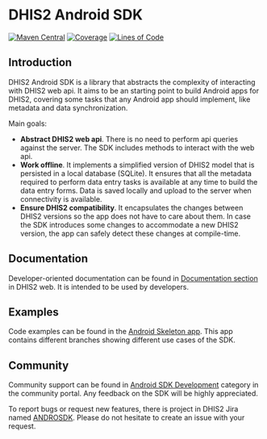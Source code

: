 # DHIS2 Android SDK

[![Maven Central](https://maven-badges.herokuapp.com/maven-central/org.hisp.dhis/android-core/badge.svg)](https://maven-badges.herokuapp.com/maven-central/org.hisp.dhis/android-core)
[![Coverage](https://sonarcloud.io/api/project_badges/measure?project=dhis2_dhis2-android-sdk&metric=coverage&branch=master)](https://sonarcloud.io/summary/new_code?id=dhis2_dhis2-android-sdk&branch=master)
[![Lines of Code](https://sonarcloud.io/api/project_badges/measure?project=dhis2_dhis2-android-sdk&metric=ncloc&branch=master)](https://sonarcloud.io/summary/new_code?id=dhis2_dhis2-android-sdk&branch=master)

## Introduction

DHIS2 Android SDK is a library that abstracts the complexity of interacting with DHIS2 web api. It aims to be an starting point to build Android apps for DHIS2, covering some tasks that any Android app should implement, like metadata and data synchronization.

Main goals:

- **Abstract DHIS2 web api**. There is no need to perform api queries against the server. The SDK includes methods to interact with the web api.
- **Work offline**. It implements a simplified version of DHIS2 model that is persisted in a local database (SQLite). It ensures that all the metadata required to perform data entry tasks is available at any time to build the data entry forms. Data is saved locally and upload to the server when connectivity is available.
- **Ensure DHIS2 compatibility**. It encapsulates the changes between DHIS2 versions so the app does not have to care about them. In case the SDK introduces some changes to accommodate a new DHIS2 version, the app can safely detect these changes at compile-time.

## Documentation

Developer-oriented documentation can be found in [Documentation section](https://docs.dhis2.org/en/develop/developing-with-the-android-sdk/about-this-guide.html) in DHIS2 web. It is intended to be used by developers.

## Examples

Code examples can be found in the [Android Skeleton app](https://github.com/dhis2/dhis2-android-skeleton-app). This app contains different branches showing different use cases of the SDK.

## Community

Community support can be found in [Android SDK Development](https://community.dhis2.org/c/development/sdk-android-development) category in the community portal. Any feedback on the SDK will be highly appreciated.

To report bugs or request new features, there is project in DHIS2 Jira named [ANDROSDK](https://jira.dhis2.org/projects/ANDROSDK/issues). Please do not hesitate to create an issue with your request.

